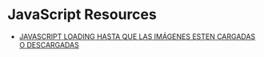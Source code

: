 # JavaScript Resources

-   [JAVASCRIPT LOADING HASTA QUE LAS IMÁGENES ESTEN CARGADAS O DESCARGADAS](https://programadorwebvalencia.com/javascript-loading-hasta-que-las-imagenes-esten-cargadas/)

